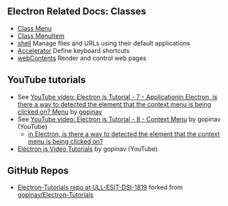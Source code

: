 ## Electron Related Docs: Classes

* [Class Menu](https://electronjs.org/docs/api/menu)
* [Class MenuItem](https://electronjs.org/docs/api/menu-item)
* [shell](https://github.com/electron/electron/blob/master/docs/api/shell.md) Manage files and URLs using their default applications
* [Accelerator](https://electronjs.org/docs/api/accelerator) Define keyboard shortcuts
* [webContents](https://github.com/electron/electron/blob/master/docs/api/web-contents.md) Render and control web pages

## YouTube tutorials

* See [YouTube vídeo: Electron js Tutorial - 7 - Applicationin Electron, is there a way to detected the element that the context menu is being clicked on? Menu](https://youtu.be/MGC2W-dJtYM) by [gopinav]( https://github.com/gopinav)
* See [YouTube vídeo: Electron js Tutorial - 8 - Context Menu](https://www.youtube.com/playlist?list=PLC3y8-rFHvwiCJD3WrAFUrIMkGVDE0uqW) by gopinav  (YouTube)
    - [in Electron, is there a way to detected the element that the context menu is being clicked on?](https://stackoverflow.com/questions/47627703/context-menu-in-electron?rq=1)
* [Electron js Video Tutorials](https://www.youtube.com/playlist?list=PLC3y8-rFHvwiCJD3WrAFUrIMkGVDE0uqW) by gopinav  (YouTube)

## GitHub Repos

* [Electron-Tutorials repo at ULL-ESIT-DSI-1819](https://github.com/ULL-ESIT-DSI-1819/Electron-Tutorials-gopinav) forked from [gopinav/Electron-Tutorials](https://github.com/gopinav/Electron-Tutorials)
